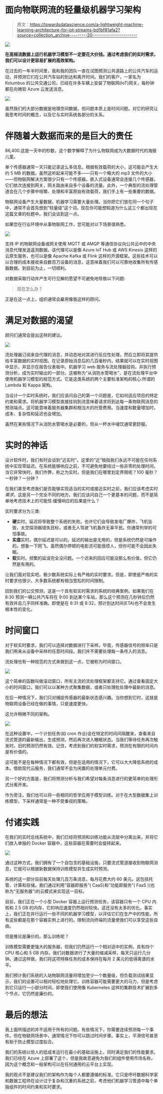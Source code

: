 # 面向物联网流的轻量级机器学习架构

> 原文：<https://towardsdatascience.com/a-lightweight-machine-learning-architecture-for-iot-streams-bd1bf81afa2?source=collection_archive---------20----------------------->

![](img/7c59bf8a09b989720d57a59f64309f62.png)

**在高频流数据上运行机器学习模型不一定要花大价钱。通过考虑我们的实时需求，我们可以设计更容易扩展的高效架构。**

在过去的一年半时间里，我和我的团队一直在试图预测公共道路上的公共汽车的运动，并预测它们在公共汽车站的到达和离开时间。我们的客户，一家名为 Kolumbus 的公共交通公司，已经在许多车辆上安装了物联网(IoT)网关，每秒钟都在向微软 Azure 云发送消息。

![](img/563a17fd484d4d753b37f401436bfe66.png)

虽然我们的大部分数据是地理空间数据，但问题本质上是时间问题。对它的研究让我思考时间的概念，以及它与实时系统各部分的关系。

# 伴随着大数据而来的是巨大的责任

86,400.这是一天中的秒数，这个数字解释了为什么物联网成为大数据时代的海报儿童。

单个传感器通常一天只能记录这么多信息。根据有效载荷的大小，这可能会产生大约 5 MB 的数据。虽然这听起来可能不多——只有一个略大的 mp3 文件的大小——但物联网解决方案很少只有一个传感器。嵌入式设备通常会连接几个传感器，它们依次连接到网关，网关路由来自多个设备的流量。此外，一个典型的流处理管道会在几个步骤中咀嚼、处理和丰富原始有效载荷，我们手上有一些重要的数据。

物联网设备产生大量数据，机器学习需要大量处理。当你把它们放在同一个句子中，通常不会首先想到“轻量级”这个词。现在你可能想知道为什么这三个都出现在这篇文章的标题中。我们会谈到这一点。

如果您在行业环境中从事物联网工作，您可能对以下场景很熟悉。

![](img/399a8840c2cbcbc830cc942af0d8f3b5.png)

支持 IP 的物联网设备或网关使用 MQTT 或 AMQP 等通信协议向公共云中的中央消息代理发送遥测数据。该代理可以是像 Azure IoT Hub 或 AWS Kinesis 这样的云原生服务，也可以是像 Apache Kafka 或 Flink 这样的开源框架。这些技术可以以合理的成本接收来自数百万设备的消息，这意味着我们可以可靠地收集所有传感器数据。到目前为止，一切顺利。

对数据采取行动并产生可行见解的愿望不可避免地导致以下问题:

> 现在怎么办？

正是在这一点上，组织通常会雇用像我这样的顾问。

# 满足对数据的渴望

顾问们通常会提出这样的建议。

![](img/03d2b520acac324b691f841e86a7adb5.png)

流处理器订阅来自代理的消息，并动态地对其进行反应性处理，然后立即将其提供给丰富数据的实时视图。在记录原始消息后的几百毫秒内，结果就可以在实时视图中显示，并显示在报告仪表板中。机器学习 web 服务与流处理器挂钩，并执行预测分析，成为实时输出的一部分。这被称为“从消防水管喝水”，是在流处理平台中使用机器学习模型的规范方式。它是这类系统的两个主要标准架构的核心:所谓的 Lambda 和 Kappa 架构。

当设计一个实时系统时，我们应该问自己的第一个问题是，它如何适应项目的特定约束和需求。将机器学习模型直接挂钩到流意味着请求将到达每一条物联网消息的预测端点。这可能意味着服务器集群和相当大的托管费用。当速度和数量增加时，成本、复杂性和延迟也会增加。

虽然在某些情况下从消防水管喝水是必要的，但从一杯水中啜饮通常更舒服。

# 实时的神话

设计软件时，我们有时会谈到“近实时”。这里的“近”暗指我们永远不可能在任何系统中实现零延迟。在系统能够响应之前，不可避免地要经过一些非零的处理时间。当它非常快时，我们作弊，称之为实时。但是我们在哪里划定界限呢？100 毫秒？一秒钟？一分钟？

在我们甚至考虑我们是否能够实现适当的实时或接近实时之前，我们应该考虑实时*需求*，这是另一个完全不同的地方。我们应该问自己一个更基本的问题，而不是简单地考虑技术上的可能性:缓慢响应的后果是什么？

实时要求分为三类:

*   **硬**实时。延迟将导致整个系统的失败。也许它们会导致发电厂爆炸，飞机坠毁，太空探测器错失目标，或者无人驾驶飞机轰炸无辜平民。你通常列举的可怕事故。
*   **实盘**实时。偶尔延迟是可以的。延迟的输出是无用的，但是系统仍然是可操作的。想象一下网飞。虽然偶尔停顿的电影流可能很烦人，但你可能不会因此失眠。
*   **软**实时。频繁的延误完全没问题。一个迟来的回应可能没那么有价值，但它仍然是有用的。

让我们面对现实吧。极少数系统实际上有严格的实时要求。但是，即使是严格的实时要求也很少。大多数系统都有相当宽松的时间限制。

回到我们的公交预测，这是一个具有软实时需求的系统的经典案例。如果我们在 8:30 预测一辆公共汽车将在 9:00 到达某个车站，那么这个预测在几秒钟后仍然有效并且几乎同样准确。即使是在 8:31 或 8:32，预计到达时间(ETA)也不会发生根本性的变化。

# 时间窗口

对于软实时要求，我们可以选择对数据进行下采样。毕竟，传感器信号的频率只是我们用来从设备中采样的任意时间段。我们并不需要处理每一条传入的消息。

流处理也有一种规范的方式来做到这一点，它被称为时间窗口。

![](img/8e3b6e88aeee5a9c7e867cbc4111c12b.png)

这个简单的函数叫做滚动窗口，所有主流的流处理框架都支持它。通过查看固定大小的时间窗口，我们可以以某种方式聚集数据，或者只处理批处理中最新的消息。

在后一种情况下，我们只对捕捉传感器的最新状态感兴趣。当你想到它时，这就是物联网设备已经在做的事情，只是速度更快。

这允许稍微不同的架构。

![](img/8da32cacad68e6fc4c279f90f8034885.png)

在这种设置中，一个计划任务(如 cron 作业)会在特定的时间间隔醒来，查看来自流式管道的最新输出，生成预测，然后再次进入睡眠状态。当我们等待任务再次触发时，旧的预测仍然有效。记住，考虑到我们的软实时需求，预测在有限的时间内是有价值的。

这可能不是在每种情况下都有效，但是在适用的情况下，它可以大大降低系统的成本。借助现代云服务，我们通常不会为闲置的处理单元付费。

另一个好的方面是，我们将预测分析与我们希望对每条消息进行的更简单的处理形式分离开来。

作为旁注，我们也可以将一些相同的哲学应用于模型训练。对于在大型数据集上训练模型，下采样通常是一种不受重视的策略。

# 付诸实践

在我们的实时总线系统中，我们已经将预测和训练功能从流层中分离出来，并将它们放入单独的 Docker 容器中，这些容器在需要时会旋转起来。

![](img/8bec6b86a1f31c9f33fe40bd404e1467.png)

通过这种方式，我们拥有了一个自包含的基础设施，只要流式管道接收到物联网消息，它就可以根据新数据保持训练模型并生成实时预测。

系统的这一部分目前每天处理几百万条消息，每月花费大约 60 美元。这包括托管、计算和存储。我们通过利用“容器即服务”( CaaS)和“功能即服务”( FaaS )(也称为“无服务器”)的云模式来实现这一目标。

目前，我们正在一个小型 Docker 容器上运行预测任务，该容器只有一个 CPU 内核和 2.5 GB 的内存，它的响应速度仍然相对较快。这还没有太多的优化。事实上，我们正在并行运行一些不同的机器学习模型，以评估它们在生产中的性能，所有这些都是在那个容器实例上进行的。限制流向终端的流量使我们可以享受这些自由。

但是推论是廉价的。那么训练呢？

训练模型需要更强大的服务器，但我们仍然运行一个相对适中的实例，具有四个 CPU 核心和 5 GB 内存。我们对数据进行了大量的缩减采样，每天只运行几分钟。通过这样做，我们将这项特殊任务的成本保持在每月 2 美元的低得离谱的水平。

我们预计我们系统的入站物联网流量将增加至少一个数量级，但负载测试结果显示，我们的设置可以相对轻松地处理它。训练容器可能需要更大的马力，但是考虑到它只运行一小部分时间，即使我们使用像 Kubernetes 这样的集群技术扩展到多个节点，它仍然是廉价的。

# 最后的想法

我上面所描述的并不适用于所有的问题。有些情况下，你需要连续预测每一个事件。但在物联网场景中，通常情况下你可以跳过时间步骤。事实上，平滑信号甚至有助于防止模型过度拟合。

我们的系统以惊人的低成本运行在最小的基础设施上，同时满足我们的性能要求。我们已经在 Azure 上部署了这个，但是我故意避免为我们的组件使用市场名称，因为这个概念和一般架构可以在任何通用的云平台上实现。

我的观点不是建议我们的架构作为每个人都要遵循的标准。它只是呼吁数据科学家和数据工程师在设计过于复杂和沉重的系统之前，考虑他们机器学习管道中每个单独组件的时间约束和实时要求。